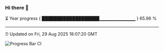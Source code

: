 ### Hi there 👋

⏳ Year progress { ███████████████████▁▁▁▁▁▁▁▁▁▁▁ } 65.96 %

---

⏰ Updated on Fri, 29 Aug 2025 18:07:20 GMT

![Progress Bar CI](https://github.com/liununu/liununu/workflows/Progress%20Bar%20CI/badge.svg)
